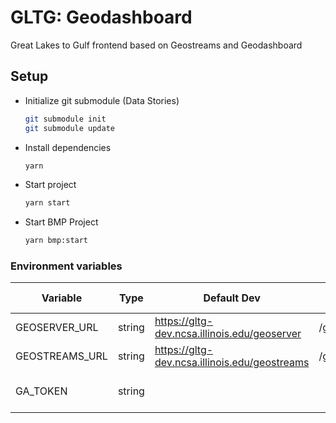 # GLTG: Geodashboard


Great Lakes to Gulf frontend based on Geostreams and Geodashboard

## Setup
- Initialize git submodule (Data Stories)
    ```bash
    git submodule init
    git submodule update
    ```
- Install dependencies
    ```bash
    yarn
    ```
- Start project
    ```bash
    yarn start
    ```
- Start BMP Project
    ```bash
    yarn bmp:start
    ```

### Environment variables

| Variable | Type | Default Dev | Default Prod | Description |
|----------|------|-------------|--------------|-------------|
| GEOSERVER_URL | string | https://gltg-dev.ncsa.illinois.edu/geoserver | /geoserver | |
| GEOSTREAMS_URL | string | https://gltg-dev.ncsa.illinois.edu/geostreams | /geostreams | |
| GA_TOKEN | string | | | Google Analytics Token |


